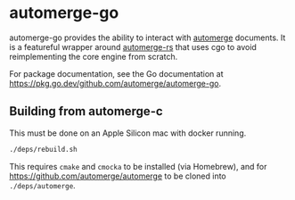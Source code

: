 # automerge-go

automerge-go provides the ability to interact with [automerge] documents.
It is a featureful wrapper around [automerge-rs] that uses cgo to avoid reimplementing
the core engine from scratch.

For package documentation, see the Go documentation at https://pkg.go.dev/github.com/automerge/automerge-go.

[automerge]: https://automerge.org
[automerge-rs]: https://github.com/automerge/automerge-rs

## Building from automerge-c

This must be done on an Apple Silicon mac with docker running.

```sh
./deps/rebuild.sh
```

This requires `cmake` and `cmocka` to be installed (via Homebrew), and for https://github.com/automerge/automerge to be cloned into `./deps/automerge`.
